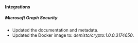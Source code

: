 #### Integrations

##### Microsoft Graph Security

- Updated the documentation and metadata.
- Updated the Docker image to: *demisto/crypto:1.0.0.3174650*.

